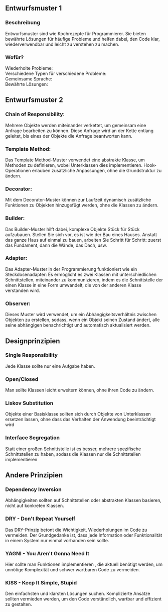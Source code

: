 ## Entwurfsmuster 1
### Beschreibung
Entwurfsmuster sind wie Kochrezepte für Programmierer. Sie bieten bewährte Lösungen für häufige
Probleme und helfen dabei, den Code klar, wiederverwendbar und leicht zu verstehen zu machen.

### Wofür?
Wiederholte Probleme: <br>
Verschiedene Typen für verschiedene Probleme:<br>
Gemeinsame Sprache:<br>
Bewährte Lösungen:<br>

## Entwurfsmuster 2

### Chain of Responsibility:
Mehrere Objekte werden miteinander verkettet,
um gemeinsam eine Anfrage bearbeiten zu können.
Diese Anfrage wird an der Kette entlang geleitet, bis eines der Objekte die Anfrage beantworten kann.

### Template Method:
Das Template Method-Muster verwendet eine abstrakte Klasse, 
um Methoden zu definieren, wobei Unterklassen dies implementieren. 
Hook-Operationen erlauben zusätzliche Anpassungen, ohne die Grundstruktur zu ändern. <br>

### Decorator:
Mit dem Decorator-Muster können zur Laufzeit dynamisch zusätzliche Funktionen zu 
Objekten hinzugefügt werden, ohne die Klassen zu ändern.

### Builder:
Das Builder-Muster hilft dabei, komplexe Objekte Stück für Stück aufzubauen. 
Stellen Sie sich vor, es ist wie der Bau eines Hauses. Anstatt das ganze Haus auf einmal zu bauen, 
arbeiten Sie Schritt für Schritt: zuerst das Fundament, dann die Wände, das Dach, usw.

### Adapter:
Das Adapter-Muster in der Programmierung funktioniert wie ein Steckdosenadapter: 
Es ermöglicht es zwei Klassen mit unterschiedlichen Schnittstellen, miteinander zu kommunizieren, 
indem es die Schnittstelle der einen Klasse in eine Form umwandelt, die von der anderen Klasse verstanden wird.

### Observer:
Dieses Muster wird verwendet, um ein Abhängigkeitsverhältnis zwischen Objekten zu erstellen, 
sodass, wenn ein Objekt seinen Zustand ändert, alle seine abhängigen benachrichtigt und automatisch aktualisiert werden.


## Designprinzipien

### Single Responsibility
Jede Klasse sollte nur eine Aufgabe haben. <br>

### Open/Closed
Man sollte Klassen leicht erweitern können, ohne ihren Code zu ändern.  <br>

### Liskov Substitution
Objekte einer Basisklasse sollten sich durch Objekte von Unterklassen 
ersetzen lassen, ohne dass das Verhalten der Anwendung beeinträchtigt wird<br>

### Interface Segregation
Statt einer großen Schnittstelle ist es besser, mehrere spezifische Schnittstellen zu haben, 
sodass die Klassen nur die Schnittstellen implementieren <br>

## Andere Prinzipien

### Dependency Inversion
Abhängigkeiten sollten auf Schnittstellen oder abstrakten Klassen basieren, 
nicht auf konkreten Klassen.<br>

### DRY - Don't Repeat Yourself
Das DRY-Prinzip betont die Wichtigkeit, Wiederholungen im Code zu vermeiden. 
Der Grundgedanke ist, dass jede Information oder Funktionalität in einem System nur einmal vorhanden sein sollte.

### YAGNI - You Aren't Gonna Need It
Hier sollte man Funktionen implementieren , die aktuell benötigt werden, 
um unnötige Komplexität und schwer wartbaren Code zu vermeiden.

### KISS - Keep It Simple, Stupid
Den einfachsten und klarsten Lösungen suchen. Komplizierte Ansätze 
sollten vermieden werden, um den Code verständlich, wartbar und effizient zu gestalten.